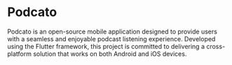# Podcato
Podcato is an open-source mobile application designed to provide users with a seamless and enjoyable podcast listening experience. Developed using the Flutter framework, this project is committed to delivering a cross-platform solution that works on both Android and iOS devices.
